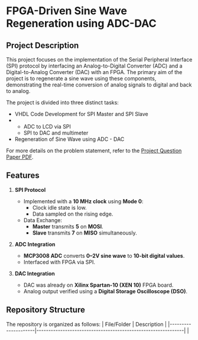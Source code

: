 # FPGA-Driven Sine Wave Regeneration using ADC-DAC
## Project Description
This project focuses on the implementation of the Serial Peripheral Interface (SPI) protocol by interfacing an Analog-to-Digital Converter (ADC) and a Digital-to-Analog Converter (DAC) with an FPGA. The primary aim of the project is to regenerate a sine wave using these components, demonstrating the real-time conversion of analog signals to digital and back to analog.

The project is divided into three distinct tasks:

* VHDL Code Development for SPI Master and SPI Slave
* -  ADC to LCD via SPI
  -  SPI to DAC and multimeter
* Regeneration of Sine Wave using ADC - DAC

For more details on the problem statement, refer to the [Project Question Paper PDF](ProjectQuestionPaper.pdf).

## Features 
1. **SPI Protocol**
   - Implemented with a **10 MHz clock** using **Mode 0**:
     - Clock idle state is low.
     - Data sampled on the rising edge.
   - Data Exchange:
     - **Master** transmits **5** on **MOSI**.
     - **Slave** transmits **7** on **MISO** simultaneously.

2. **ADC Integration**
   - **MCP3008 ADC** converts **0–2V sine wave** to **10-bit digital values**.
   - Interfaced with FPGA via SPI.

3. **DAC Integration**
   - DAC was already on  **Xilinx Spartan-10 (XEN 10)** FPGA board.
   - Analog output verified using a **Digital Storage Oscilloscope (DSO)**.

## Repository Structure 
The repository is organized as follows:
| File/Folder         | Description                                                  |
|---------------------|--------------------------------------------------------------|
| 
